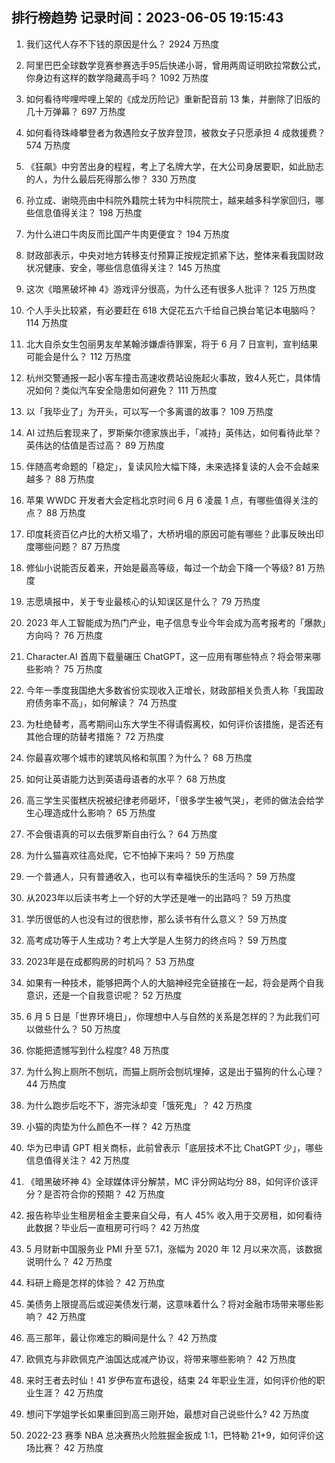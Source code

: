 
## 排行榜趋势 记录时间：2023-06-05 19:15:43
  
  1. 我们这代人存不下钱的原因是什么？ 2924 万热度
    
  2. 阿里巴巴全球数学竞赛参赛选手95后快递小哥，曾用两周证明欧拉常数公式，你身边有这样的数学隐藏高手吗？ 1092 万热度
    
  3. 如何看待哔哩哔哩上架的《成龙历险记》重新配音前 13 集，并删除了旧版的几十万弹幕？ 697 万热度
    
  4. 如何看待珠峰攀登者为救遇险女子放弃登顶，被救女子只愿承担 4 成救援费？ 574 万热度
    
  5. 《狂飙》中穷苦出身的程程，考上了名牌大学，在大公司身居要职，如此励志的人，为什么最后死得那么惨？ 330 万热度
    
  6. 孙立成、谢晓亮由中科院外籍院士转为中科院院士，越来越多科学家回归，哪些信息值得关注？ 198 万热度
    
  7. 为什么进口牛肉反而比国产牛肉更便宜？ 194 万热度
    
  8. 财政部表示，中央对地方转移支付预算正按规定抓紧下达，整体来看我国财政状况健康、安全，哪些信息值得关注？ 145 万热度
    
  9. 这次《暗黑破坏神 4》游戏评分很高，为什么还有很多人批评？ 125 万热度
    
  10. 个人手头比较紧，有必要赶在 618 大促花五六千给自己换台笔记本电脑吗？ 114 万热度
    
  11. 北大自杀女生包丽男友牟某翰涉嫌虐待罪案，将于 6 月 7 日宣判，宣判结果可能会是什么？ 112 万热度
    
  12. 杭州交警通报一起小客车撞击高速收费站设施起火事故，致4人死亡，具体情况如何？类似汽车安全隐患如何避免？ 111 万热度
    
  13. 以「我毕业了」为开头，可以写一个多离谱的故事？ 109 万热度
    
  14. AI 过热后套现来了，罗斯柴尔德家族出手，「减持」英伟达，如何看待此举？英伟达的估值是否过高？ 89 万热度
    
  15. 伴随高考命题的「稳定」，复读风险大幅下降，未来选择复读的人会不会越来越多？ 88 万热度
    
  16. 苹果 WWDC 开发者大会定档北京时间 6 月 6 凌晨 1 点，有哪些值得关注的点？ 88 万热度
    
  17. 印度耗资百亿卢比的大桥又塌了，大桥坍塌的原因可能有哪些？此事反映出印度哪些问题？ 87 万热度
    
  18. 修仙小说能否反着来，开始是最高等级，每过一个劫会下降一个等级? 81 万热度
    
  19. 志愿填报中，关于专业最核心的认知误区是什么？ 79 万热度
    
  20. 2023 年人工智能成为热门产业，电子信息专业今年会成为高考报考的「爆款」方向吗？ 76 万热度
    
  21. Character.AI 首周下载量碾压 ChatGPT，这一应用有哪些特点？将会带来哪些影响？ 75 万热度
    
  22. 今年一季度我国绝大多数省份实现收入正增长，财政部相关负责人称「我国政府债务率不高」，如何解读？ 74 万热度
    
  23. 为杜绝替考，高考期间山东大学生不得请假离校，如何评价该措施，是否还有其他合理的防替考措施？ 72 万热度
    
  24. 你最喜欢哪个城市的建筑风格和氛围？为什么？ 68 万热度
    
  25. 如何让英语能力达到英语母语者的水平？ 68 万热度
    
  26. 高三学生买蛋糕庆祝被纪律老师砸坏，「很多学生被气哭」，老师的做法会给学生心理造成什么影响？ 65 万热度
    
  27. 不会俄语真的可以去俄罗斯自由行么？ 64 万热度
    
  28. 为什么猫喜欢往高处爬，它不怕掉下来吗？ 59 万热度
    
  29. 一个普通人，只有普通收入，也可以有幸福快乐的生活吗？ 59 万热度
    
  30. 从2023年以后读书考上一个好的大学还是唯一的出路吗？ 59 万热度
    
  31. 学历很低的人也没有过的很悲惨，那么读书有什么意义？ 59 万热度
    
  32. 高考成功等于人生成功？考上大学是人生努力的终点吗？ 59 万热度
    
  33. 2023年是在成都购房的时机吗？ 53 万热度
    
  34. 如果有一种技术，能够把两个人的大脑神经完全链接在一起，将会是两个自我意识，还是一个自我意识呢？ 52 万热度
    
  35. 6 月 5 日是「世界环境日」，你理想中人与自然的关系是怎样的？为此我们可以做些什么？ 50 万热度
    
  36. 你能把遗憾写到什么程度? 48 万热度
    
  37. 为什么狗上厕所不刨坑，而猫上厕所会刨坑埋掉，这是出于猫狗的什么心理？ 44 万热度
    
  38. 为什么跑步后吃不下，游完泳却变「饿死鬼」？ 42 万热度
    
  39. 小猫的肉垫为什么颜色不一样？ 42 万热度
    
  40. 华为已申请 GPT 相关商标，此前曾表示「底层技术不比 ChatGPT 少」，哪些信息值得关注？ 42 万热度
    
  41. 《暗黑破坏神 4》全球媒体评分解禁，MC 评分网站均分 88，如何评价该评分？是否符合你的预期？ 42 万热度
    
  42. 报告称毕业生租房租金主要来自父母，有人 45% 收入用于交房租，如何看待此数据？毕业后一直租房可行吗？ 42 万热度
    
  43. 5 月财新中国服务业 PMI 升至 57.1，涨幅为 2020 年 12 月以来次高，该数据说明什么？ 42 万热度
    
  44. 科研上瘾是怎样的体验？ 42 万热度
    
  45. 美债务上限提高后或迎美债发行潮，这意味着什么？将对金融市场带来哪些影响？ 42 万热度
    
  46. 高三那年，最让你难忘的瞬间是什么？ 42 万热度
    
  47. 欧佩克与非欧佩克产油国达成减产协议，将带来哪些影响？ 42 万热度
    
  48. 来时王者去时仙！41 岁伊布宣布退役，结束 24 年职业生涯，如何评价他的职业生涯？ 42 万热度
    
  49. 想问下学姐学长如果重回到高三刚开始，最想对自己说些什么? 42 万热度
    
  50. 2022-23 赛季 NBA 总决赛热火险胜掘金扳成 1:1，巴特勒 21+9，如何评价这场比赛？ 42 万热度
    